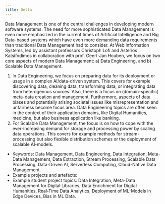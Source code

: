 ```yaml
---
title: Delta
---
```


Data Management is one of the central challenges in developing
modern software systems. The need for more sophisticated Data
Management is even more emphasized in the current times of Artificial 
Intelligence and Big Data-based systems which have even more demanding 
data requirements than traditional Data Management had to consider. 
At Web Information Systems, led by assistant professors Christoph Lofi
and Asterios Katsifodimos in collaboration with prof. Geert-Jan Houben,
we focus on two core aspects of modern Data Management: a) Data Engineering, and b) Scalable Data Management.


1. In Data Engineering, we focus on preparing data for its deployment or
  usage in a complex AI/data-driven system. This covers for example 
  discovering data, cleaning data, transforming data, or integrating data
  from heterogenous sources. Also, there is a focus on (domain-specific) 
  meta-data creation and management. Furthermore, aspects of data biases 
  and potentially arising societal issues like misrepresentation and 
  unfairness become focus area. Data Engineering topics are often seen in
  the context of their application domains, like Digital Humanities, 
  medicine, but also business application like banking.
2. For Scalable Data Management, the focus is on how to cope with the 
  ever-increasing demand for storage and processing power by scaling data 
  operations. This covers for example methods for stream-processing but 
  also flexible distribution schemes or the deployment of scalable AI-models.


* Keywords: Data Management, Data Engineering, Data Integration, Meta-Data Management, Data Extraction, Stream Processing, Scalable Data Processing, Data-Driven AI, Serverless Computing, Cloud-Native Data Management.
* Example projects and artefacts:
* Example student project topics: Data Integration, Meta-Data Management for Digital Libraries, Data Enrichment for Digital Humanities, Real-Time Data Analytics, Deployment of ML-Models in Edge Devices, Bias in ML Data.

